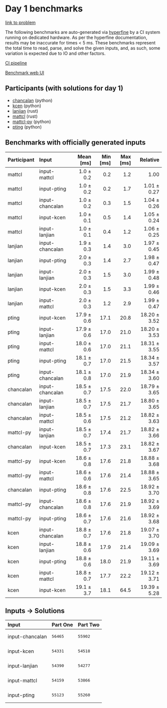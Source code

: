 # Day 1 benchmarks

[link to problem](https://adventofcode.com/2023/day/1)

The following benchmarks are auto-generated via
[hyperfine](https://github.com/sharkdp/hyperfine) by a CI system running on
dedicated hardware. As per the hyperfine documentation, results may be
inaccurate for times < 5 ms. These benchmarks represent the total time to read,
parse, and solve the given inputs, and, as such, some variation is expected due
to IO and other factors.

[CI pipeline](http://ci.papercode.net:8080/teams/main/pipelines/aoc2023)

[Benchmark web UI](https://aoc.ancalagon.black)


## Participants (with solutions for day 1)

- [chancalan](https://github.com/chancalan/aoc2023) (python)
- [kcen](https://github.com/kcen/aoc2023) (python)
- [lanjian](https://github.com/lanjian/aoc-2023) (rust)
- [mattcl](https://github.com/mattcl/aoc2023) (rust)
- [mattcl-py](https://github.com/mattcl/aoc2023-py) (python)
- [pting](https://github.com/pting/aoc2023) (python)


## Benchmarks with officially generated inputs

| Participant | Input | Mean [ms] | Min [ms] | Max [ms] | Relative |
|:---|:---|---:|---:|---:|---:|
| mattcl | input-mattcl | 1.0 ± 0.2 | 0.2 | 1.2 | 1.00 |
| mattcl | input-pting | 1.0 ± 0.2 | 0.2 | 1.7 | 1.01 ± 0.27 |
| mattcl | input-chancalan | 1.0 ± 0.2 | 0.3 | 1.5 | 1.04 ± 0.26 |
| mattcl | input-kcen | 1.0 ± 0.1 | 0.5 | 1.4 | 1.05 ± 0.24 |
| mattcl | input-lanjian | 1.0 ± 0.1 | 0.4 | 1.2 | 1.06 ± 0.25 |
| lanjian | input-chancalan | 1.9 ± 0.3 | 1.4 | 3.0 | 1.97 ± 0.45 |
| lanjian | input-pting | 2.0 ± 0.3 | 1.4 | 2.7 | 1.98 ± 0.47 |
| lanjian | input-lanjian | 2.0 ± 0.3 | 1.5 | 3.0 | 1.99 ± 0.48 |
| lanjian | input-kcen | 2.0 ± 0.3 | 1.5 | 3.3 | 1.99 ± 0.46 |
| lanjian | input-mattcl | 2.0 ± 0.3 | 1.2 | 2.9 | 1.99 ± 0.47 |
| pting | input-kcen | 17.9 ± 0.6 | 17.1 | 20.8 | 18.20 ± 3.52 |
| pting | input-lanjian | 17.9 ± 0.6 | 17.0 | 21.0 | 18.20 ± 3.53 |
| pting | input-mattcl | 18.0 ± 0.6 | 17.0 | 21.1 | 18.31 ± 3.55 |
| pting | input-pting | 18.1 ± 0.7 | 17.0 | 21.5 | 18.34 ± 3.57 |
| pting | input-chancalan | 18.1 ± 0.8 | 17.0 | 21.9 | 18.34 ± 3.60 |
| chancalan | input-chancalan | 18.5 ± 0.7 | 17.5 | 22.0 | 18.79 ± 3.65 |
| chancalan | input-lanjian | 18.5 ± 0.7 | 17.5 | 21.7 | 18.80 ± 3.65 |
| chancalan | input-mattcl | 18.5 ± 0.6 | 17.5 | 21.2 | 18.82 ± 3.63 |
| mattcl-py | input-lanjian | 18.5 ± 0.7 | 17.4 | 21.7 | 18.82 ± 3.66 |
| chancalan | input-kcen | 18.5 ± 0.7 | 17.3 | 23.1 | 18.82 ± 3.67 |
| mattcl-py | input-kcen | 18.6 ± 0.8 | 17.6 | 21.8 | 18.88 ± 3.68 |
| mattcl-py | input-mattcl | 18.6 ± 0.6 | 17.6 | 21.4 | 18.88 ± 3.65 |
| chancalan | input-pting | 18.6 ± 0.8 | 17.6 | 22.5 | 18.92 ± 3.70 |
| mattcl-py | input-chancalan | 18.6 ± 0.8 | 17.6 | 21.9 | 18.92 ± 3.69 |
| mattcl-py | input-pting | 18.6 ± 0.7 | 17.6 | 21.6 | 18.92 ± 3.68 |
| kcen | input-chancalan | 18.8 ± 0.7 | 17.6 | 21.8 | 19.07 ± 3.70 |
| kcen | input-lanjian | 18.8 ± 0.6 | 17.9 | 21.4 | 19.09 ± 3.69 |
| kcen | input-pting | 18.8 ± 0.6 | 18.0 | 21.9 | 19.11 ± 3.69 |
| kcen | input-mattcl | 18.8 ± 0.7 | 17.7 | 22.2 | 19.12 ± 3.71 |
| kcen | input-kcen | 19.1 ± 3.7 | 18.1 | 64.5 | 19.39 ± 5.28 |


## Inputs -> Solutions

| Input | Part One | Part Two |
|:---|:---|:---|
|input-chancalan|<pre>56465</pre>|<pre>55902</pre>|
|input-kcen|<pre>54331</pre>|<pre>54518</pre>|
|input-lanjian|<pre>54390</pre>|<pre>54277</pre>|
|input-mattcl|<pre>54159</pre>|<pre>53866</pre>|
|input-pting|<pre>55123</pre>|<pre>55260</pre>|
